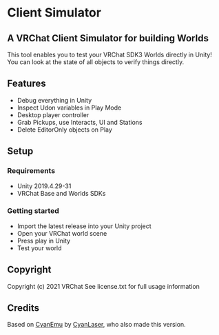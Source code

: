 # Client Simulator
## A VRChat Client Simulator for building Worlds

This tool enables you to test your VRChat SDK3 Worlds directly in Unity! You can look at the state of all objects to verify things directly.

## Features

- Debug everything in Unity
- Inspect Udon variables in Play Mode
- Desktop player controller
- Grab Pickups, use Interacts, UI and Stations
- Delete EditorOnly objects on Play

## Setup

### Requirements

- Unity 2019.4.29-31
- VRChat Base and Worlds SDKs

### Getting started

- Import the latest release into your Unity project
- Open your VRChat world scene
- Press play in Unity
- Test your world

## Copyright

Copyright (c) 2021 VRChat
See license.txt for full usage information

## Credits

Based on [CyanEmu](https://github.com/CyanLaser/CyanEmu) by [CyanLaser](https://github.com/CyanLaser), who also made this version.
